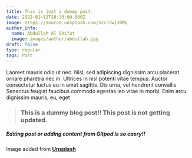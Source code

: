 ```yaml
---
title: This is just a dummy post.
date: 2022-01-13T18:30:00.000Z
image: https://source.unsplash.com/szrJ3wjzOMg
author_info:
  name: Abdullah Al Shifat
  image: images/author/abdullah.jpg
draft: false
type: regular
tags: Post
---
```

Laoreet mauris odio ut nec. Nisl, sed adipiscing dignissim arcu placerat ornare pharetra nec in. Ultrices in nisl potenti vitae tempus. Auctor consectetur luctus eu in amet sagittis. Dis urna, vel hendrerit convallis Senectus feugiat faucibus commodo egestas leo vitae in morbi. Enim arcu dignissim mauris, eu, eget

> ### **This is a dummy blog post!! This post is not getting updated.**

##### Editing post or adding content from Gitpod is so easry!!

I﻿mage added from **[Unsplash](https://unsplash.com/)**